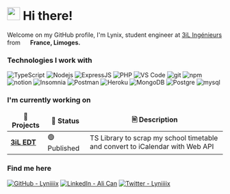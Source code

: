 
<h1><img src="https://images.emojiterra.com/google/noto-emoji/unicode-15/color/svg/1f44b.svg" width="30"/> Hi there!</h1>

<p>Welcome on my GitHub profile, I'm Lynix, student engineer at <a href="https://www.3il-ingenieurs.fr/">3iL Ingénieurs</a> from <img src="https://cdn-icons-png.flaticon.com/512/197/197560.png" width="15"/> <b>France, Limoges.</b>

<h3> Technologies I work with </h3>
<p>
<img alt="TypeScript" src="https://img.shields.io/badge/-TypeScript-007ACC?style=flat-square&logo=typescript&logoColor=white" />
 <img alt="Nodejs" src="https://img.shields.io/badge/-Nodejs-43853d?style=flat-square&logo=Node.js&logoColor=white" />
 <img alt="ExpressJS" src="https://img.shields.io/badge/-ExpressJS-68A063?style=flat-square&logo=express&logoColor=white" />
 <img alt="PHP" src="https://img.shields.io/badge/-PHP-8993be?style=flat-square&logo=PHP&logoColor=white" />
 <img alt="VS Code" src="https://img.shields.io/badge/-VS Code-0078d7?style=flat-square&logo=visualstudio&logoColor=white" />
 <img alt="git" src="https://img.shields.io/badge/-Git-F05032?style=flat-square&logo=git&logoColor=white" />
 <img alt="npm" src="https://img.shields.io/badge/-NPM-CB3837?style=flat-square&logo=npm&logoColor=white" />
 <img alt="notion" src="https://img.shields.io/badge/-Notion-ffffff?style=flat-square&logo=notion&logoColor=black" />
  <img alt="Insomnia" src="https://img.shields.io/badge/-Insomnia-5849BE?style=flat-square&logo=insomnia&logoColor=white" />
    <img alt="Postman" src="https://img.shields.io/badge/-Postman-EF5B25?style=flat-square&logo=postman&logoColor=white" />
        <img alt="Heroku" src="https://img.shields.io/badge/-Heroku-430098?style=flat-square&logo=heroku&logoColor=white" />
  <img alt="MongoDB" src="https://img.shields.io/badge/-MongoDB-13aa52?style=flat-square&logo=mongodb&logoColor=white" />
  <img alt="Postgre" src="https://img.shields.io/badge/-PostgreSQL-0064a5?style=flat-square&logo=PostgreSQL&logoColor=white" />
   <img alt="mysql" src="https://img.shields.io/badge/-MySQL-00758f?style=flat-square&logo=mysql&logoColor=white" />
</p>

<h3>I'm currently working on</h3>
<p>
<table>
  <thead align="center">
    <tr border: none;>
      <td><b>🚧 Projects</b></td>
      <td><b>🚩 Status</b></td>
      <td><b>🖹 Description</b></td>
    </tr>
  </thead>
  <tbody>
    <tr>
      <td><a href="https://github.com/lyniiiix/3il_edt"><b>3iL EDT</b></a></td>
      <td>🟢 Published</td>
      <td>TS Library to scrap my school timetable and convert to iCalendar with Web API</td>
    </tr>
  </tbody>
</table>
</p>

<h3> Find me here </h3>
<p>
<a href="https://github.com/Lyniiiix" target="_blank" rel="noreferrer noopener"><img src="https://img.shields.io/badge/GitHub-black?style=for-the-badge&amp;logo=github" alt="GitHub - Lyniiiix"></a>
<a href="https://www.linkedin.com/in/can-ali/" target="_blank" rel="noreferrer noopener"><img src="https://img.shields.io/badge/LinkedIn-blue?style=for-the-badge&amp;logo=linkedin" alt="LinkedIn - Ali Can"></a>
<a href="https://www.twitter.com/lyniiiix/" target="_blank" rel="noreferrer noopener"><img src="https://img.shields.io/badge/twitter-00ACEE?style=for-the-badge&amp;logo=twitter&logoColor=white" alt="Twitter - Lyniiiix"></a>
</p>
